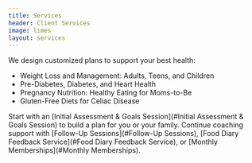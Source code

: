 ```yaml
---
title: Services
header: Client Services
image: limes
layout: services
---
```


We design customized plans to support your best health:

* Weight Loss and Management: Adults, Teens, and Children
* Pre-Diabetes, Diabetes, and Heart Health
* Pregnancy Nutrition: Healthy Eating for Moms-to-Be
* Gluten-Free Diets for Celiac Disease

Start with an [Initial Assessment & Goals Session](#Initial Assessment & Goals Session) to build a plan for you or your family. Continue coaching support with [Follow-Up Sessions](#Follow-Up Sessions), [Food Diary Feedback Service](#Food Diary Feedback Service), or [Monthly Memberships](#Monthly Memberships).
